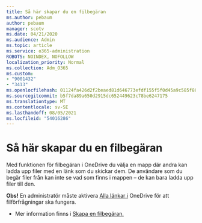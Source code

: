 ```yaml
---
title: Så här skapar du en filbegäran
ms.author: pebaum
author: pebaum
manager: scotv
ms.date: 04/21/2020
ms.audience: Admin
ms.topic: article
ms.service: o365-administration
ROBOTS: NOINDEX, NOFOLLOW
localization_priority: Normal
ms.collection: Adm_O365
ms.custom:
- "9001432"
- "3413"
ms.openlocfilehash: 01124fa426d2f2beaed81d646773efdf155f5f0d45a9c585f80913b111fa9598
ms.sourcegitcommit: b5f7da89a650d2915dc652449623c78be6247175
ms.translationtype: MT
ms.contentlocale: sv-SE
ms.lasthandoff: 08/05/2021
ms.locfileid: "54016286"
---
```

# <a name="how-to-create-a-file-request"></a>Så här skapar du en filbegäran

Med funktionen för filbegäran i OneDrive du välja en mapp där andra kan ladda upp filer med en länk som du skickar dem. De användare som du begär filer från kan inte se vad som finns i mappen – de kan bara ladda upp filer till den.

**Obs!** En administratör måste aktivera [Alla länkar i](https://docs.microsoft.com/sharepoint/turn-external-sharing-on-or-off) OneDrive för att filförfrågningar ska fungera.

- Mer information finns i [Skapa en filbegäran.](https://support.office.com/article/create-a-file-request-f54aa7f8-2589-4421-b351-d415fc3b83af)
